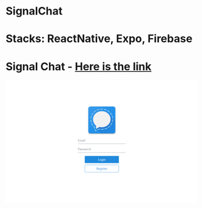 # SignalChat

# Stacks: ReactNative, Expo, Firebase

# Signal Chat - [Here is the link](https://github.com/cavid-aliyev/Challanges/tree/master/ChallangeDAY01)
<img src="./assets/signal.png" title="signal"/>

